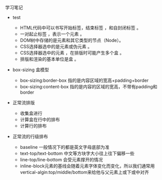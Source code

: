 学习笔记


* test
  * HTML代码中可以书写开始标签，结束标签 ，和自封闭标签 。
  * 一对起止标签 ，表示一个元素 。
  * DOM树中存储的是元素和其它类型的节点（Node）。
  * CSS选择器选中的是元素或伪元素 。
  * CSS选择器选中的元素 ，在排版时可能产生多个盒 。
  * 排版和渲染的基本单位是盒 。
* box-sizing 盒模型
  * box-sizing:border-box 指的是内容区域的宽高+padding+border
  * box-sizing:content-box 指的是内容的区域的宽高，不带有padding和border

* 正常流排版
  * 收集盒进行
  * 计算盒在行中的排布
  * 计算行的排布

* 正常流的行级排布
  * baseline 一般情况下的都是英文字母底部为准
  * text-top/text-bottom 中文等方块字大小往上往下偏移一些
  * line-top/line-bottom 会受元素撑开的情况
  * inline-block元素的基线会随着元素字体变化而变化，所以我们通常用vertical-algin:top/middle/bottom来给他与父元素上或下或中对齐

